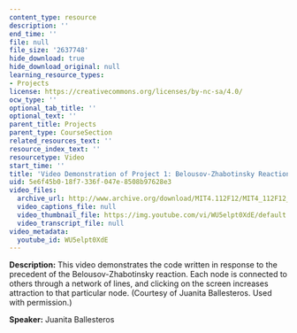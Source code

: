 ```yaml
---
content_type: resource
description: ''
end_time: ''
file: null
file_size: '2637748'
hide_download: true
hide_download_original: null
learning_resource_types:
- Projects
license: https://creativecommons.org/licenses/by-nc-sa/4.0/
ocw_type: ''
optional_tab_title: ''
optional_text: ''
parent_title: Projects
parent_type: CourseSection
related_resources_text: ''
resource_index_text: ''
resourcetype: Video
start_time: ''
title: 'Video Demonstration of Project 1: Belousov-Zhabotinsky Reaction'
uid: 5e6f45b0-18f7-336f-047e-8508b97628e3
video_files:
  archive_url: http://www.archive.org/download/MIT4.112F12/MIT4_112F12_Video_Ex1_JB_300k.mp4
  video_captions_file: null
  video_thumbnail_file: https://img.youtube.com/vi/WU5elpt0XdE/default.jpg
  video_transcript_file: null
video_metadata:
  youtube_id: WU5elpt0XdE
---
```


**Description:** This video demonstrates the code written in response to the precedent of the Belousov-Zhabotinsky reaction. Each node is connected to others through a network of lines, and clicking on the screen increases attraction to that particular node. (Courtesy of Juanita Ballesteros. Used with permission.)

**Speaker:** Juanita Ballesteros


